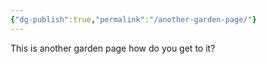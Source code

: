 ```yaml
---
{"dg-publish":true,"permalink":"/another-garden-page/"}
---
```



This is another garden page how do you get to it?